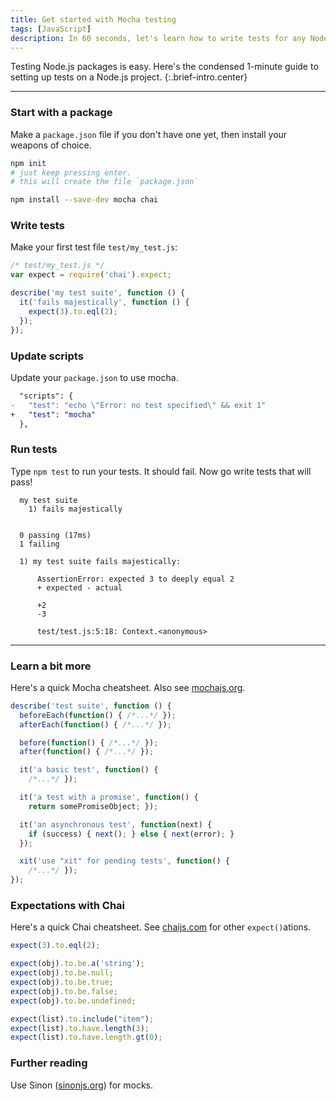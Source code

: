 ```yaml
---
title: Get started with Mocha testing
tags: [JavaScript]
description: In 60 seconds, let's learn how to write tests for any Node.js package.
---
```


Testing Node.js packages is easy. Here's the condensed 1-minute guide to setting up tests on a Node.js project.
{:.brief-intro.center}

----

### Start with a package
Make a `package.json` file if you don't have one yet, then install your weapons of choice.

```bash
npm init
# just keep pressing enter.
# this will create the file `package.json`
```

```bash
npm install --save-dev mocha chai
```

### Write tests

Make your first test file `test/my_test.js`:

```js
/* test/my_test.js */
var expect = require('chai').expect;

describe('my test suite', function () {
  it('fails majestically', function () {
    expect(3).to.eql(2);
  });
});
```

### Update scripts

Update your `package.json` to use mocha.

```diff
  "scripts": {
-   "test": "echo \"Error: no test specified\" && exit 1"
+   "test": "mocha"
  },
```

### Run tests

Type `npm test` to run your tests. It should fail. Now go write tests that will pass!

```
  my test suite
    1) fails majestically


  0 passing (17ms)
  1 failing

  1) my test suite fails majestically:

      AssertionError: expected 3 to deeply equal 2
      + expected - actual

      +2
      -3

      test/test.js:5:18: Context.<anonymous>
```

----

### Learn a bit more

Here's a quick Mocha cheatsheet. Also see [mochajs.org](http://mochajs.org).

```js
describe('test suite', function () {
  beforeEach(function() { /*...*/ });
  afterEach(function() { /*...*/ });

  before(function() { /*...*/ });
  after(function() { /*...*/ });

  it('a basic test', function() {
    /*...*/ });

  it('a test with a promise', function() {
    return somePromiseObject; });

  it('an asynchronous test', function(next) {
    if (success) { next(); } else { next(error); }
  });

  xit('use "xit" for pending tests', function() {
    /*...*/ });
});
```

### Expectations with Chai
Here's a quick Chai cheatsheet. See [chaijs.com](http://chaijs.com/api/bdd/) for other `expect()`ations.

```js
expect(3).to.eql(2);

expect(obj).to.be.a('string');
expect(obj).to.be.null;
expect(obj).to.be.true;
expect(obj).to.be.false;
expect(obj).to.be.undefined;

expect(list).to.include("item");
expect(list).to.have.length(3);
expect(list).to.have.length.gt(0);
```

### Further reading

Use Sinon ([sinonjs.org][Sinon]) for mocks.

[Mocha]: http://mochajs.org/
[Sinon]: http://sinonjs.org/
